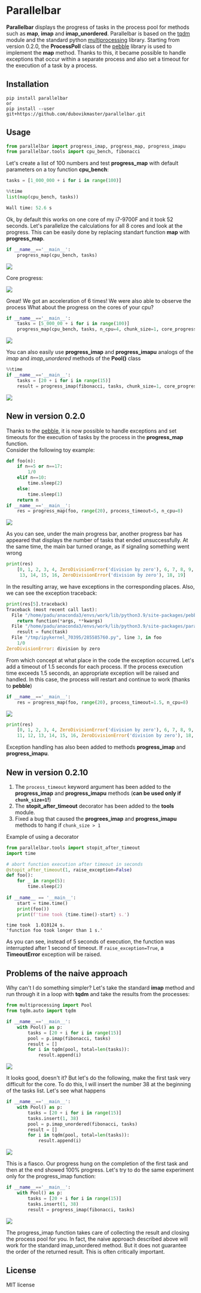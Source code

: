 
# Parallelbar

**Parallelbar** displays the progress of tasks in the process pool for methods such as **map**, **imap** and **imap_unordered**. Parallelbar is based on the [tqdm](https://github.com/tqdm/tqdm) module and the standard python [multiprocessing](https://docs.python.org/3/library/multiprocessing.html) library. 
Starting from version 0.2.0, the **ProcessPoll** class of the [pebble](https://github.com/noxdafox/pebble) library is used to implement the **map** method. Thanks to this, it became possible to handle exceptions that occur within a separate process and also set a timeout for the execution of a task by a process.

## Installation

    pip install parallelbar
    or
    pip install --user git+https://github.com/dubovikmaster/parallelbar.git



## Usage


```python
from parallelbar import progress_imap, progress_map, progress_imapu
from parallelbar.tools import cpu_bench, fibonacci
```

Let's create a list of 100 numbers and test **progress_map** with default parameters on a toy function **cpu_bench**:


```python
tasks = [1_000_000 + i for i in range(100)]
```
```python
%%time
list(map(cpu_bench, tasks))
```
```python
Wall time: 52.6 s
```

Ok, by default this works on one core of my i7-9700F and it took 52 seconds. Let's parallelize the calculations for all 8 cores and look at the progress. This can be easily done by replacing standart function  **map** with **progress_map**.

```python
if __name__=='__main__':
    progress_map(cpu_bench, tasks)
```

![](https://raw.githubusercontent.com/dubovikmaster/parallelbar/main/gifs/first_bar_.gif)

Core progress:

![](https://raw.githubusercontent.com/dubovikmaster/parallelbar/main/gifs/core_progress.gif)

Great! We got an acceleration of 6 times! We were also able to observe the process
What about the progress on the cores of your cpu?



```python
if __name__=='__main__':
    tasks = [5_000_00 + i for i in range(100)]
    progress_map(cpu_bench, tasks, n_cpu=4, chunk_size=1, core_progress=True)
```

![](https://raw.githubusercontent.com/dubovikmaster/parallelbar/main/gifs/multiple_bar_4.gif)

You can also easily use **progress_imap** and **progress_imapu** analogs of the *imap* and *imap_unordered* methods of the **Pool()** class


```python
%%time
if __name__=='__main__':
    tasks = [20 + i for i in range(15)]
    result = progress_imap(fibonacci, tasks, chunk_size=1, core_progress=False)
```

![](https://raw.githubusercontent.com/dubovikmaster/parallelbar/main/gifs/one_bar_imap.gif)

## New in version 0.2.0
Thanks to the [pebble](https://github.com/noxdafox/pebble), it is now possible to handle exceptions and set timeouts for the execution of tasks by the process in the **progress_map** function.   
Consider the following toy example:

```python
def foo(n):
    if n==5 or n==17:
        1/0
    elif n==10:
        time.sleep(2)
    else:
        time.sleep(1)
    return n
if __name__=='__main__':
	res = progress_map(foo, range(20), process_timeout=5, n_cpu=8)
```
![](https://raw.githubusercontent.com/dubovikmaster/parallelbar/main/gifs/error_bar_2.gif)

As you can see, under the main progress bar, another progress bar has appeared that displays the number of tasks that ended unsuccessfully. At the same time, the main bar turned orange, as if signaling something went wrong
```python
print(res)
	[0, 1, 2, 3, 4, ZeroDivisionError('division by zero'), 6, 7, 8, 9, 10, 11, 12,
     13, 14, 15, 16, ZeroDivisionError('division by zero'), 18, 19]
```
 In the resulting array, we have exceptions in the corresponding places. Also, we can see the exception traceback:
```python
print(res[5].traceback)
Traceback (most recent call last):
  File "/home/padu/anaconda3/envs/work/lib/python3.9/site-packages/pebble/common.py", line 174, in process_execute
    return function(*args, **kwargs)
  File "/home/padu/anaconda3/envs/work/lib/python3.9/site-packages/parallelbar/parallelbar.py", line 48, in _process
    result = func(task)
  File "/tmp/ipykernel_70395/285585760.py", line 3, in foo
    1/0
ZeroDivisionError: division by zero
```
From which concept at what place in the code the exception occurred. 
Let's add a timeout of 1.5 seconds for each process. If the process execution time exceeds 1.5 seconds, an appropriate exception will be raised and handled. In this case, the process will restart and continue to work (thanks to **pebble**)
```python
if __name__=='__main__':
	res = progress_map(foo, range(20), process_timeout=1.5, n_cpu=8)
```
![](https://raw.githubusercontent.com/dubovikmaster/parallelbar/main/gifs/error_bar_1.gif)
```python
print(res)
	[0, 1, 2, 3, 4, ZeroDivisionError('division by zero'), 6, 7, 8, 9, 'function foo took longer than 1.5 s.', 
	11, 12, 13, 14, 15, 16, ZeroDivisionError('division by zero'), 18, 19]
```

Exception handling has also been added to methods **progress_imap** and **progress_imapu**. 

## New in version 0.2.10

1. The `process_timeout` keyword argument has been added to the **progress_imap** and **progress_imapu** methods (**can be used only if `chunk_size=1`!**) 
2. The **stopit_after_timeout** decorator has been added to the **tools** module. 
3. Fixed a bug that caused the **progrees_imap** and **progress_imapu** methods to hang if `chunk_size > 1`

Example of using a decorator

```python
from parallelbar.tools import stopit_after_timeout
import time

# abort function execution after timeout in seconds
@stopit_after_timeout(1, raise_exception=False)
def foo():
    for _ in range(5):
        time.sleep(2)
        
if __name__ == '__main__':
    start = time.time()
    print(foo())
    print(f'time took {time.time()-start} s.')
```
```
time took  1.010124 s.
'function foo took longer than 1 s.'
```
As you can see, instead of 5 seconds of execution, the function was interrupted after 1 second of timeout. 
If `raise_exception=True`, a **TimeoutError** exception will be raised.



## Problems of the naive approach
Why can't I do something simpler? Let's take the standard **imap** method and run through it in a loop with **tqdm** and take the results from the processes:

```python
from multiprocessing import Pool
from tqdm.auto import tqdm
```


```python
if __name__=='__main__':
    with Pool() as p:
        tasks = [20 + i for i in range(15)]
        pool = p.imap(fibonacci, tasks)
        result = []
        for i in tqdm(pool, total=len(tasks)):
            result.append(i)
```

![](https://raw.githubusercontent.com/dubovikmaster/parallelbar/main/gifs/imap_naive_1.gif)

It looks good, doesn't it? But let's do the following, make the first task very difficult for the core. To do this, I will insert the number 38 at the beginning of the tasks list. Let's see what happens

```python
if __name__=='__main__':
    with Pool() as p:
        tasks = [20 + i for i in range(15)]
        tasks.insert(1, 38)
        pool = p.imap_unordered(fibonacci, tasks)
        result = []
        for i in tqdm(pool, total=len(tasks)):
            result.append(i)
```

![](https://raw.githubusercontent.com/dubovikmaster/parallelbar/main/gifs/imap_naive_2.gif)

This is a fiasco. Our progress hung on the completion of the first task and then at the end showed 100% progress.
Let's try to do the same experiment only for the progress_imap function:

```python
if __name__=='__main__':
    with Pool() as p:
        tasks = [20 + i for i in range(15)]
        tasks.insert(1, 38)
        result = progress_imap(fibonacci, tasks)
```

![](https://raw.githubusercontent.com/dubovikmaster/parallelbar/main/gifs/imap_naive_3.gif)

The progress_imap function takes care of collecting the result and closing the process pool for you.
In fact, the naive approach described above will work for the standard imap_unordered method. But it does not guarantee the order of the returned result. This is often critically important.

## License

MIT license
